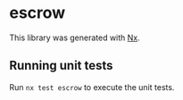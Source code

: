 # escrow

This library was generated with [Nx](https://nx.dev).

## Running unit tests

Run `nx test escrow` to execute the unit tests.

